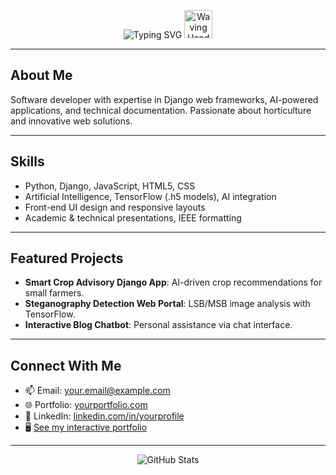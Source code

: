 <p align="center">
  <img src="https://readme-typing-svg.demolab.com?font=Fira+Code&size=30&pause=1000&color=23FAFF&center=true&width=435&lines=Hi+there!;I'm+Your+Name;Welcome+to+my+GitHub+Portfolio" alt="Typing SVG" />
  <img src="https://iam-weijie.github.io/wave/hand-emoji.svg" alt="Waving Hand" width="45" height="45" />
</p>

---

## About Me

Software developer with expertise in Django web frameworks, AI-powered applications, and technical documentation. Passionate about horticulture and innovative web solutions.

---

## Skills

- Python, Django, JavaScript, HTML5, CSS
- Artificial Intelligence, TensorFlow (.h5 models), AI integration
- Front-end UI design and responsive layouts
- Academic & technical presentations, IEEE formatting

---

## Featured Projects

- **Smart Crop Advisory Django App**: AI-driven crop recommendations for small farmers.
- **Steganography Detection Web Portal**: LSB/MSB image analysis with TensorFlow.
- **Interactive Blog Chatbot**: Personal assistance via chat interface.

---

## Connect With Me

- 📫 Email: your.email@example.com
- 🌐 Portfolio: [yourportfolio.com](https://yourportfolio.com)
- 💼 LinkedIn: [linkedin.com/in/yourprofile](https://linkedin.com/in/yourprofile)
- 🖥️ [See my interactive portfolio](https://yourportfolio.com/interactive)

---

<p align="center">
  <img src="https://github-readme-stats.vercel.app/api?username=yourusername&show_icons=true&theme=radical" alt="GitHub Stats" />
</p>
